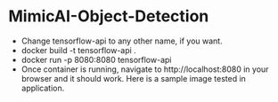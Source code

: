 # MimicAI-Object-Detection
+ Change tensorflow-api to any other name, if you want.
+ docker build -t tensorflow-api .
+ docker run -p 8080:8080 tensorflow-api
+ Once container is running, navigate to http://localhost:8080 in your browser and it should work. Here is a sample image tested in application.
